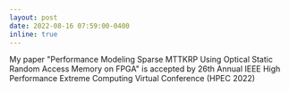 ```yaml
---
layout: post
date: 2022-08-16 07:59:00-0400
inline: true
---
```


My paper "Performance Modeling Sparse MTTKRP Using Optical Static Random Access Memory on FPGA" is accepted by 26th Annual
IEEE High Performance Extreme Computing Virtual Conference (HPEC 2022)
